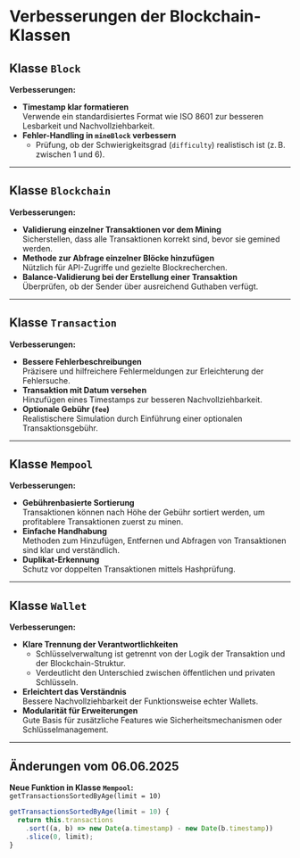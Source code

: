 # Verbesserungen der Blockchain-Klassen

## Klasse `Block`

**Verbesserungen:**

- **Timestamp klar formatieren**  
  Verwende ein standardisiertes Format wie ISO 8601 zur besseren Lesbarkeit und Nachvollziehbarkeit.
- **Fehler-Handling in `mineBlock` verbessern**
  - Prüfung, ob der Schwierigkeitsgrad (`difficulty`) realistisch ist (z. B. zwischen 1 und 6).

---

## Klasse `Blockchain`

**Verbesserungen:**

- **Validierung einzelner Transaktionen vor dem Mining**  
  Sicherstellen, dass alle Transaktionen korrekt sind, bevor sie gemined werden.
- **Methode zur Abfrage einzelner Blöcke hinzufügen**  
  Nützlich für API-Zugriffe und gezielte Blockrecherchen.
- **Balance-Validierung bei der Erstellung einer Transaktion**  
  Überprüfen, ob der Sender über ausreichend Guthaben verfügt.

---

## Klasse `Transaction`

**Verbesserungen:**

- **Bessere Fehlerbeschreibungen**  
  Präzisere und hilfreichere Fehlermeldungen zur Erleichterung der Fehlersuche.
- **Transaktion mit Datum versehen**  
  Hinzufügen eines Timestamps zur besseren Nachvollziehbarkeit.
- **Optionale Gebühr (`fee`)**  
  Realistischere Simulation durch Einführung einer optionalen Transaktionsgebühr.

---

## Klasse `Mempool`

**Verbesserungen:**

- **Gebührenbasierte Sortierung**  
  Transaktionen können nach Höhe der Gebühr sortiert werden, um profitablere Transaktionen zuerst zu minen.
- **Einfache Handhabung**  
  Methoden zum Hinzufügen, Entfernen und Abfragen von Transaktionen sind klar und verständlich.
- **Duplikat-Erkennung**  
  Schutz vor doppelten Transaktionen mittels Hashprüfung.

---

## Klasse `Wallet`

**Verbesserungen:**

- **Klare Trennung der Verantwortlichkeiten**
  - Schlüsselverwaltung ist getrennt von der Logik der Transaktion und der Blockchain-Struktur.
  - Verdeutlicht den Unterschied zwischen öffentlichen und privaten Schlüsseln.
- **Erleichtert das Verständnis**  
  Bessere Nachvollziehbarkeit der Funktionsweise echter Wallets.
- **Modularität für Erweiterungen**  
  Gute Basis für zusätzliche Features wie Sicherheitsmechanismen oder Schlüsselmanagement.

---

## Änderungen vom 06.06.2025

**Neue Funktion in Klasse `Mempool`:**  
`getTransactionsSortedByAge(limit = 10)`

```js
getTransactionsSortedByAge(limit = 10) {
  return this.transactions
    .sort((a, b) => new Date(a.timestamp) - new Date(b.timestamp))
    .slice(0, limit);
}
```
